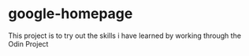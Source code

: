 # google-homepage
This project is to try out the skills i have learned by working through the Odin Project
